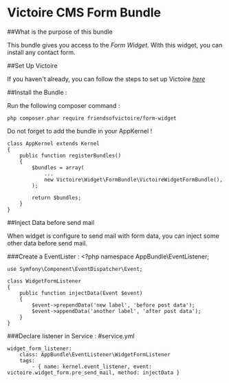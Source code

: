 Victoire CMS Form Bundle
============

##What is the purpose of this bundle

This bundle gives you access to the *Form Widget*.
With this widget, you can install any contact form.

##Set Up Victoire

If you haven't already, you can follow the steps to set up Victoire *[here](https://github.com/Victoire/victoire/blob/master/setup.md)*

##Install the Bundle :

Run the following composer command :

    php composer.phar require friendsofvictoire/form-widget

Do not forget to add the bundle in your AppKernel !

    class AppKernel extends Kernel
    {
        public function registerBundles()
        {
            $bundles = array(
                ...
                new Victoire\Widget\FormBundle\VictoireWidgetFormBundle(),
            );

            return $bundles;
        }
    }

##Inject Data before send mail

When widget is configure to send mail with form data, you can inject some other data before send mail.

###Create a EventLister :
    <?php
    namespace AppBundle\EventListener;
    
    use Symfony\Component\EventDispatcher\Event;
    
    class WidgetFormListener
    {
        public function injectData(Event $event)
        {
            $event->prependData('new label', 'before post data');
            $event->appendData('another label', 'after post data');
        }
    }

###Declare listener in Service :
    #service.yml
    
    widget_form_listener:
        class: AppBundle\EventListener\WidgetFormListener
        tags:
            - { name: kernel.event_listener, event: victoire.widget_form.pre_send_mail, method: injectData }
